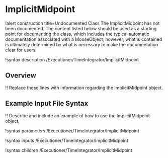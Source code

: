 # ImplicitMidpoint

!alert construction title=Undocumented Class
The ImplicitMidpoint has not been documented. The content listed below should be used as a starting point for
documenting the class, which includes the typical automatic documentation associated with a
MooseObject; however, what is contained is ultimately determined by what is necessary to make the
documentation clear for users.

!syntax description /Executioner/TimeIntegrator/ImplicitMidpoint

## Overview

!! Replace these lines with information regarding the ImplicitMidpoint object.

## Example Input File Syntax

!! Describe and include an example of how to use the ImplicitMidpoint object.

!syntax parameters /Executioner/TimeIntegrator/ImplicitMidpoint

!syntax inputs /Executioner/TimeIntegrator/ImplicitMidpoint

!syntax children /Executioner/TimeIntegrator/ImplicitMidpoint
